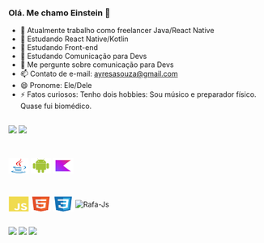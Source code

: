 ### Olá. Me chamo Einstein 👋

- 🔭 Atualmente trabalho como freelancer Java/React Native
- 🌱 Estudando React Native/Kotlin
- 🌱 Estudando Front-end
- 🌱 Estudando Comunicação para Devs
- 💬 Me pergunte sobre comunicação para Devs
- 📫 Contato de e-mail: ayresasouza@gmail.com
- 😄 Pronome: Ele/Dele
- ⚡ Fatos curiosos: Tenho dois hobbies: Sou músico e preparador físico. Quase fui biomédico.

##

<img height="180cm" src="https://github-readme-stats.vercel.app/api?username=einsteinayres&show_icons=true&theme=dark&include_all_commits=true&count_private=true"/>
<img height="180cm" src="https://github-readme-stats.vercel.app/api/top-langs/?username=einsteinayres&layout=compact&langs_count=16&theme=dark"/>

##

<div style="display: inline_block"><br>
  <img align="center" alt="Rafa-Csharp" height="30" width="40" src="https://raw.githubusercontent.com/devicons/devicon/master/icons/java/java-original.svg">
  <img align="center" alt="Rafa-Python" height="30" width="40" src="https://raw.githubusercontent.com/devicons/devicon/master/icons/android/android-original.svg">
  <img align="center" alt="Rafa-Csharp" height="30" width="40" src="https://raw.githubusercontent.com/devicons/devicon/master/icons/kotlin/kotlin-original.svg">
</div>

##

<div style="display: inline_block"><br>
  <img align="center" alt="Rafa-Js" height="30" width="40" src="https://raw.githubusercontent.com/devicons/devicon/master/icons/javascript/javascript-plain.svg">
  <img align="center" alt="Rafa-HTML" height="30" width="40" src="https://raw.githubusercontent.com/devicons/devicon/master/icons/html5/html5-original.svg">
  <img align="center" alt="Rafa-CSS" height="30" width="40" src="https://raw.githubusercontent.com/devicons/devicon/master/icons/css3/css3-original.svg">
  <img align="center" alt="Rafa-Js" height="30" width="40" src="https://raw.githubusercontent.com/devicons/devicon/master/icons/react/react-plain.svg">
</div>
  
  ##
  ##
 
<div> 
 
  <a href="https://instagram.com/einsteinayres" target="_blank"><img src="https://img.shields.io/badge/-Instagram-%23E4405F?style=for-the-badge&logo=instagram&logoColor=white" target="_blank"></a>
  <a href = "mailto:ayresasouza@gmail.com"><img src="https://img.shields.io/badge/-Gmail-%23333?style=for-the-badge&logo=gmail&logoColor=white" target="_blank"></a>
  <a href="https://www.linkedin.com/in/einsteinayres" target="_blank"><img src="https://img.shields.io/badge/-LinkedIn-%230077B5?style=for-the-badge&logo=linkedin&logoColor=white" target="_blank"></a> 
  
</div>


